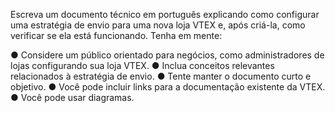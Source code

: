 Escreva um documento técnico em português explicando como configurar uma estratégia de envio para uma nova loja VTEX e, após criá-la, como verificar se ela está funcionando. Tenha em mente:

● Considere um público orientado para negócios, como administradores de lojas configurando sua loja VTEX.
● Inclua conceitos relevantes relacionados à estratégia de envio.
● Tente manter o documento curto e objetivo.
● Você pode incluir links para a documentação existente da VTEX.
● Você pode usar diagramas.


